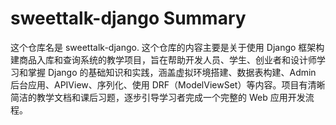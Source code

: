 # sweettalk-django Summary

这个仓库名是 sweettalk-django. 这个仓库的内容主要是关于使用 Django 框架构建商品入库和查询系统的教学项目，旨在帮助开发人员、学生、创业者和设计师学习和掌握 Django 的基础知识和实践，涵盖虚拟环境搭建、数据表构建、Admin 后台应用、APIView、序列化、使用 DRF（ModelViewSet）等内容。项目有清晰简洁的教学文档和课后习题，逐步引导学习者完成一个完整的 Web 应用开发流程。